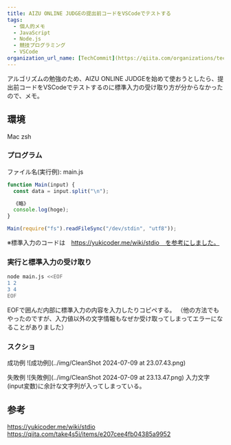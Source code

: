 ```yaml
---
title: AIZU ONLINE JUDGEの提出前コードをVSCodeでテストする
tags:
  - 個人的メモ
  - JavaScript
  - Node.js
  - 競技プログラミング
  - VSCode
organization_url_name: [TechCommit](https://qiita.com/organizations/tech-commit)
---
```


アルゴリズムの勉強のため、AIZU ONLINE JUDGEを始めて使おうとしたら、提出前コードをVSCodeでテストするのに標準入力の受け取り方が分からなかったので、メモ。

## 環境
Mac
zsh

### プログラム
ファイル名(実行例): main.js
```javascript
function Main(input) {
  const data = input.split("\n");

  《略》
  console.log(hoge);
}

Main(require("fs").readFileSync("/dev/stdin", "utf8"));
```

※標準入力のコードは　https://yukicoder.me/wiki/stdio　を参考にしました。


### 実行と標準入力の受け取り
```zsh
node main.js <<EOF
1 2
3 4
EOF
```
EOFで囲んだ内部に標準入力の内容を入力したりコピペする。
（他の方法でもやったのですが、入力値以外の文字情報もなぜか受け取ってしまってエラーになることがありました）

### スクショ
成功例
![成功例](../img/CleanShot 2024-07-09 at 23.07.43.png)

失敗例
![失敗例](../img/CleanShot 2024-07-09 at 23.13.47.png)
入力文字(input変数)に余計な文字列が入ってしまっている。

## 参考
https://yukicoder.me/wiki/stdio
https://qiita.com/take4s5i/items/e207cee4fb04385a9952
